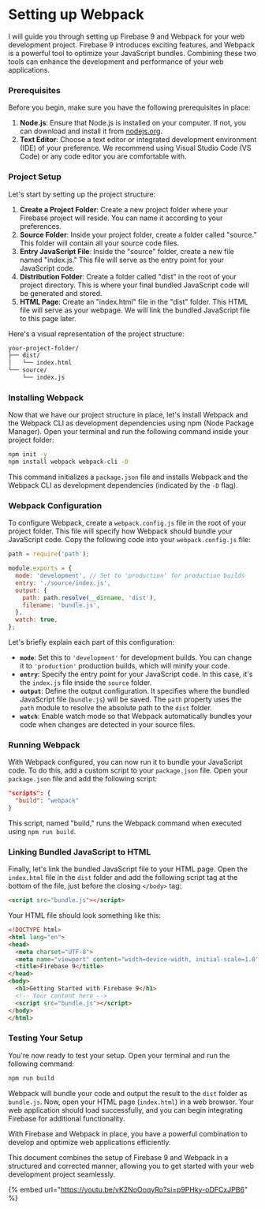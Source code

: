 # Setting up Webpack

I will guide you through setting up Firebase 9 and Webpack for your web development project. Firebase 9 introduces exciting features, and Webpack is a powerful tool to optimize your JavaScript bundles. Combining these two tools can enhance the development and performance of your web applications.

### Prerequisites

Before you begin, make sure you have the following prerequisites in place:

1. **Node.js**: Ensure that Node.js is installed on your computer. If not, you can download and install it from [nodejs.org](https://nodejs.org/).
2. **Text Editor**: Choose a text editor or integrated development environment (IDE) of your preference. We recommend using Visual Studio Code (VS Code) or any code editor you are comfortable with.

### Project Setup

Let's start by setting up the project structure:

1. **Create a Project Folder**: Create a new project folder where your Firebase project will reside. You can name it according to your preferences.
2. **Source Folder**: Inside your project folder, create a folder called "source." This folder will contain all your source code files.
3. **Entry JavaScript File**: Inside the "source" folder, create a new file named "index.js." This file will serve as the entry point for your JavaScript code.
4. **Distribution Folder**: Create a folder called "dist" in the root of your project directory. This is where your final bundled JavaScript code will be generated and stored.
5. **HTML Page**: Create an "index.html" file in the "dist" folder. This HTML file will serve as your webpage. We will link the bundled JavaScript file to this page later.

Here's a visual representation of the project structure:

```bash
your-project-folder/
├── dist/
│   └── index.html
└── source/
    └── index.js
```

### Installing Webpack

Now that we have our project structure in place, let's install Webpack and the Webpack CLI as development dependencies using npm (Node Package Manager). Open your terminal and run the following command inside your project folder:

```bash
npm init -y
npm install webpack webpack-cli -D
```

This command initializes a `package.json` file and installs Webpack and the Webpack CLI as development dependencies (indicated by the `-D` flag).

### Webpack Configuration

To configure Webpack, create a `webpack.config.js` file in the root of your project folder. This file will specify how Webpack should bundle your JavaScript code. Copy the following code into your `webpack.config.js` file:

```javascript
path = require('path');

module.exports = {
  mode: 'development', // Set to 'production' for production builds
  entry: './source/index.js',
  output: {
    path: path.resolve(__dirname, 'dist'),
    filename: 'bundle.js',
  },
  watch: true,
};
```

Let's briefly explain each part of this configuration:

* **`mode`**: Set this to `'development'` for development builds. You can change it to `'production'` production builds, which will minify your code.
* **`entry`**: Specify the entry point for your JavaScript code. In this case, it's the `index.js` file inside the `source` folder.
* **`output`**: Define the output configuration. It specifies where the bundled JavaScript file (`bundle.js`) will be saved. The `path` property uses the `path` module to resolve the absolute path to the `dist` folder.
* **`watch`**: Enable watch mode so that Webpack automatically bundles your code when changes are detected in your source files.

### Running Webpack

With Webpack configured, you can now run it to bundle your JavaScript code. To do this, add a custom script to your `package.json` file. Open your `package.json` file and add the following script:

```json
"scripts": {
  "build": "webpack"
}
```

This script, named "build," runs the Webpack command when executed using `npm run build`.

### Linking Bundled JavaScript to HTML

Finally, let's link the bundled JavaScript file to your HTML page. Open the `index.html` file in the `dist` folder and add the following script tag at the bottom of the file, just before the closing `</body>` tag:

```html
<script src="bundle.js"></script>
```

Your HTML file should look something like this:

```html
<!DOCTYPE html>
<html lang="en">
<head>
  <meta charset="UTF-8">
  <meta name="viewport" content="width=device-width, initial-scale=1.0">
  <title>Firebase 9</title>
</head>
<body>
  <h1>Getting Started with Firebase 9</h1>
  <!-- Your content here -->
  <script src="bundle.js"></script>
</body>
</html>
```

### Testing Your Setup

You're now ready to test your setup. Open your terminal and run the following command:

```bash
npm run build
```

Webpack will bundle your code and output the result to the `dist` folder as `bundle.js`. Now, open your HTML page (`index.html`) in a web browser. Your web application should load successfully, and you can begin integrating Firebase for additional functionality.

With Firebase and Webpack in place, you have a powerful combination to develop and optimize web applications efficiently.

This document combines the setup of Firebase 9 and Webpack in a structured and corrected manner, allowing you to get started with your web development project seamlessly.

{% embed url="https://youtu.be/vK2NoOoqyRo?si=p9PHky-oDFCxJPB6" %}
